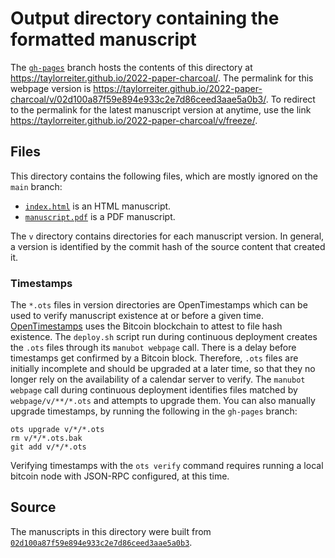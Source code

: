 # Output directory containing the formatted manuscript

The [`gh-pages`](https://github.com/taylorreiter/2022-paper-charcoal/tree/gh-pages) branch hosts the contents of this directory at <https://taylorreiter.github.io/2022-paper-charcoal/>.
The permalink for this webpage version is <https://taylorreiter.github.io/2022-paper-charcoal/v/02d100a87f59e894e933c2e7d86ceed3aae5a0b3/>.
To redirect to the permalink for the latest manuscript version at anytime, use the link <https://taylorreiter.github.io/2022-paper-charcoal/v/freeze/>.

## Files

This directory contains the following files, which are mostly ignored on the `main` branch:

+ [`index.html`](index.html) is an HTML manuscript.
+ [`manuscript.pdf`](manuscript.pdf) is a PDF manuscript.

The `v` directory contains directories for each manuscript version.
In general, a version is identified by the commit hash of the source content that created it.

### Timestamps

The `*.ots` files in version directories are OpenTimestamps which can be used to verify manuscript existence at or before a given time.
[OpenTimestamps](https://opentimestamps.org/) uses the Bitcoin blockchain to attest to file hash existence.
The `deploy.sh` script run during continuous deployment creates the `.ots` files through its `manubot webpage` call.
There is a delay before timestamps get confirmed by a Bitcoin block.
Therefore, `.ots` files are initially incomplete and should be upgraded at a later time, so that they no longer rely on the availability of a calendar server to verify.
The `manubot webpage` call during continuous deployment identifies files matched by `webpage/v/**/*.ots` and attempts to upgrade them.
You can also manually upgrade timestamps, by running the following in the `gh-pages` branch:

```shell
ots upgrade v/*/*.ots
rm v/*/*.ots.bak
git add v/*/*.ots
```

Verifying timestamps with the `ots verify` command requires running a local bitcoin node with JSON-RPC configured, at this time.

## Source

The manuscripts in this directory were built from
[`02d100a87f59e894e933c2e7d86ceed3aae5a0b3`](https://github.com/taylorreiter/2022-paper-charcoal/commit/02d100a87f59e894e933c2e7d86ceed3aae5a0b3).
